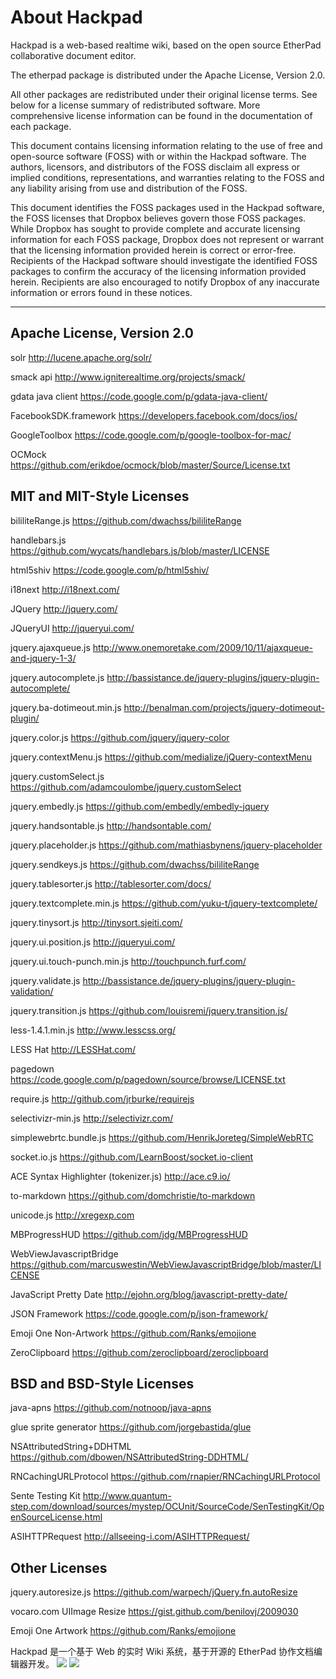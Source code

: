 # About Hackpad
Hackpad is a web-based realtime wiki, based on the open source EtherPad collaborative document editor.


The etherpad package is distributed under the Apache License, Version 2.0.

All other packages are redistributed under their original license terms.  See below for a license summary of redistributed software.  More comprehensive license information can be found in the documentation of each package.

This document contains licensing information relating to the use of free and open-source software (FOSS) with or within the Hackpad software.  The authors, licensors, and distributors of the FOSS disclaim all express or implied conditions, representations, and warranties relating to the FOSS and any liability arising from use and distribution of the FOSS.

This document identifies the FOSS packages used in the Hackpad software, the FOSS licenses that Dropbox believes govern those FOSS packages.  While Dropbox has sought to provide complete and accurate licensing information for each FOSS package, Dropbox does not represent or warrant that the licensing information provided herein is correct or error-free.  Recipients of the Hackpad software should investigate the identified FOSS packages to confirm the accuracy of the licensing information provided herein.  Recipients are also encouraged to notify Dropbox of any inaccurate information or errors found in these notices.


------


## Apache License, Version 2.0

solr
http://lucene.apache.org/solr/

smack api
http://www.igniterealtime.org/projects/smack/

gdata java client
https://code.google.com/p/gdata-java-client/

FacebookSDK.framework
https://developers.facebook.com/docs/ios/

GoogleToolbox
https://code.google.com/p/google-toolbox-for-mac/

OCMock
https://github.com/erikdoe/ocmock/blob/master/Source/License.txt

## MIT and MIT-Style Licenses

bililiteRange.js
https://github.com/dwachss/bililiteRange

handlebars.js
https://github.com/wycats/handlebars.js/blob/master/LICENSE

html5shiv
https://code.google.com/p/html5shiv/

i18next
http://i18next.com/

JQuery
http://jquery.com/

JQueryUI
http://jqueryui.com/

jquery.ajaxqueue.js
http://www.onemoretake.com/2009/10/11/ajaxqueue-and-jquery-1-3/

jquery.autocomplete.js
http://bassistance.de/jquery-plugins/jquery-plugin-autocomplete/

jquery.ba-dotimeout.min.js
http://benalman.com/projects/jquery-dotimeout-plugin/

jquery.color.js
https://github.com/jquery/jquery-color

jquery.contextMenu.js
https://github.com/medialize/jQuery-contextMenu

jquery.customSelect.js
https://github.com/adamcoulombe/jquery.customSelect

jquery.embedly.js
https://github.com/embedly/embedly-jquery

jquery.handsontable.js
http://handsontable.com/

jquery.placeholder.js
https://github.com/mathiasbynens/jquery-placeholder

jquery.sendkeys.js
https://github.com/dwachss/bililiteRange

jquery.tablesorter.js
http://tablesorter.com/docs/

jquery.textcomplete.min.js
https://github.com/yuku-t/jquery-textcomplete/

jquery.tinysort.js
http://tinysort.sjeiti.com/

jquery.ui.position.js
http://jqueryui.com/

jquery.ui.touch-punch.min.js
http://touchpunch.furf.com/

jquery.validate.js
http://bassistance.de/jquery-plugins/jquery-plugin-validation/

jquery.transition.js
https://github.com/louisremi/jquery.transition.js/

less-1.4.1.min.js
http://www.lesscss.org/

LESS Hat
http://LESSHat.com/

pagedown
https://code.google.com/p/pagedown/source/browse/LICENSE.txt

require.js
http://github.com/jrburke/requirejs

selectivizr-min.js
http://selectivizr.com/

simplewebrtc.bundle.js
https://github.com/HenrikJoreteg/SimpleWebRTC

socket.io.js
https://github.com/LearnBoost/socket.io-client

ACE Syntax Highlighter (tokenizer.js)
http://ace.c9.io/

to-markdown
https://github.com/domchristie/to-markdown

unicode.js
http://xregexp.com

MBProgressHUD
https://github.com/jdg/MBProgressHUD

WebViewJavascriptBridge
https://github.com/marcuswestin/WebViewJavascriptBridge/blob/master/LICENSE

JavaScript Pretty Date
http://ejohn.org/blog/javascript-pretty-date/

JSON Framework
https://code.google.com/p/json-framework/

Emoji One Non-Artwork
https://github.com/Ranks/emojione

ZeroClipboard
https://github.com/zeroclipboard/zeroclipboard

## BSD and BSD-Style Licenses

java-apns
https://github.com/notnoop/java-apns

glue sprite generator
https://github.com/jorgebastida/glue

NSAttributedString+DDHTML
https://github.com/dbowen/NSAttributedString-DDHTML/

RNCachingURLProtocol
https://github.com/rnapier/RNCachingURLProtocol

Sente Testing Kit
http://www.quantum-step.com/download/sources/mystep/OCUnit/SourceCode/SenTestingKit/OpenSourceLicense.html

ASIHTTPRequest
http://allseeing-i.com/ASIHTTPRequest/

## Other Licenses

jquery.autoresize.js
https://github.com/warpech/jQuery.fn.autoResize

vocaro.com UIImage Resize
https://gist.github.com/benilovj/2009030

Emoji One Artwork
https://github.com/Ranks/emojione





Hackpad 是一个基于 Web 的实时 Wiki 系统，基于开源的 EtherPad 协作文档编辑器开发。
<img src="http://static.oschina.net/uploads/space/2015/0822/065148_7gys_5189.jpg" />
<img src="http://static.oschina.net/uploads/space/2015/0822/065439_6nm9_5189.jpg" />


